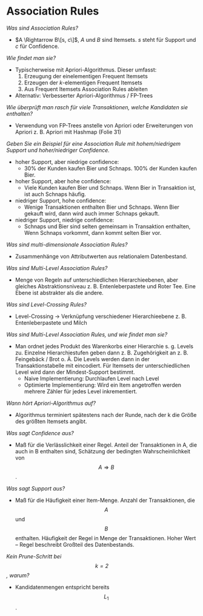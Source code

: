 # Association Rules

_Was sind Association Rules?_
* $A \Rightarrow B\[s, c\]$, $A$ und $B$ sind Itemsets. $s$ steht für Support und $c$ für Confidence.

_Wie findet man sie?_
* Typischerweise mit Apriori-Algorithmus. Dieser umfasst:
  1. Erzeugung der einelementigen Frequent Itemsets
  2. Erzeugen der $k$-elementigen Frequent Itemsets
  3. Aus Frequent Itemsets Association Rules ableiten
* Alternativ: Verbesserter Apriori-Algorithmus / FP-Trees

_Wie überprüft man rasch für viele Transaktionen, welche Kandidaten sie enthalten?_
* Verwendung von FP-Trees anstelle von Apriori oder Erweiterungen von Apriori z. B. Apriori mit Hashmap \(Folie 31\)

_Geben Sie ein Beispiel für eine Association Rule mit hohem/niedrigem Support und hoher/niedriger Confidence._
* hoher Support, aber niedrige confidence:
  * 30% der Kunden kaufen Bier und Schnaps. 100% der Kunden kaufen Bier.
* hoher Support, aber hohe confidence:
  * Viele Kunden kaufen Bier und Schnaps. Wenn Bier in Transaktion ist, ist auch Schnaps häufig.
* niedriger Support, hohe confidence:
  * Wenige Transaktionen enthalten Bier und Schnaps. Wenn Bier gekauft wird, dann wird auch immer Schnaps gekauft.
* niedriger Support, niedrige confidence:
  * Schnaps und Bier sind selten gemeinsam in Transaktion enthalten, Wenn Schnaps vorkommt, dann kommt selten Bier vor.

_Was sind multi-dimensionale Association Rules?_
* Zusammenhänge von Attributwerten aus relationalem Datenbestand.

_Was sind Multi-Level Association Rules?_
  * Menge von Regeln auf unterschiedlichen Hierarchieebenen, aber gleiches Abstraktionsniveau z. B. Entenleberpastete und Roter Tee. Eine Ebene ist abstrakter als die andere.

_Was sind Level-Crossing Rules?_
  * Level-Crossing → Verknüpfung verschiedener Hierarchieebene z. B. Entenleberpastete und Milch

_Was sind Multi-Level Association Rules, und wie findet man sie?_
  * Man ordnet jedes Produkt des Warenkorbs einer Hierarchie s. g. Levels zu. Einzelne Hierarchiestufen geben dann z. B. Zugehörigkeit an z. B. Feingebäck / Brot o. Ä. Die Levels werden dann in der Transaktionstabelle mit eincodiert. Für Itemsets der unterschiedlichen Level wird dann der Mindest-Support bestimmt.
    * Naive Implementierung: Durchlaufen Level nach Level
    * Optimierte Implementierung: Wird ein Item angetroffen werden mehrere Zähler für jedes Level inkrementiert.

_Wann hört Apriori-Algorithmus auf?_
  * Algorithmus terminiert spätestens nach der Runde, nach der k die Größe des größten Itemsets angibt.

_Was sagt Confidence aus?_ 
  * Maß für die Verlässlichkeit einer Regel. Anteil der Transaktionen in A, die auch in B enthalten sind, Schätzung der bedingten Wahrscheinlichkeit von $$A \Rightarrow B$$. 

_Was sagt Support aus?_ 
  * Maß für die Häufigkeit einer Item-Menge. Anzahl der Transaktionen, die $$A$$ und $$B$$ enthalten. Häufigkeit der Regel in Menge der Transaktionen. Hoher Wert – Regel beschreibt Großteil des Datenbestands.

_Kein Prune-Schritt bei $$k=2$$, warum?_
  * Kandidatenmengen entspricht bereits $$L_1$$.
